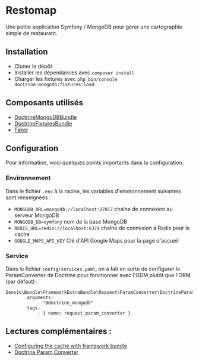 # Restomap

Une petite application Symfony / MongoDB pour gérer une cartographie simple de restaurant.

## Installation

- Cloner le dépôt
- Installer les dépendances avec ``composer install``
- Charger les fixtures avec ``php bin/console doctrine:mongodb:fixtures:load``

## Composants utilisés
- [DoctrineMongoDBBundle](https://symfony.com/doc/current/bundles/DoctrineMongoDBBundle/index.html)
- [DoctrineFixturesBundle](https://symfony.com/doc/current/bundles/DoctrineFixturesBundle/index.html)
- [Faker](https://github.com/fzaninotto/Faker)

## Configuration

Pour information, voici quelques points importants dans la configuration.

### Environnement 

Dans le fichier ``.env`` à la racine, les variables d'environnement suivantes sont renseignées :
- `MONGODB_URL=mongodb://localhost:27017` chaîne de connexion au serveur MongoDB
- `MONGODB_DB=symfony` nom de la base MongoDB
- `REDIS_URL=redis://localhost:6379` chaîne de connexion à Redis pour le cache
- `GOOGLE_MAPS_API_KEY` Clé d'API Google Maps pour la page d'accueil

### Service

Dans le fichier ``config/services.yaml``, on a fait en sorte de configurer le ParamConverter de Doctrine pour fonctionner avec l'ODM plutôt que l'ORM (par défaut) :

```
Sensio\Bundle\FrameworkExtraBundle\Request\ParamConverter\DoctrineParamConverter:
        arguments:
            - "@doctrine_mongodb"
        tags:
            - { name: request.param_converter }
```

## Lectures complémentaires :

- [Configuring the cache with framework bundle](https://symfony.com/doc/current/cache.html#configuring-cache-with-frameworkbundle)
- [Doctrine Param Converter](https://symfony.com/doc/current/bundles/SensioFrameworkExtraBundle/annotations/converters.html#doctrine-converter)